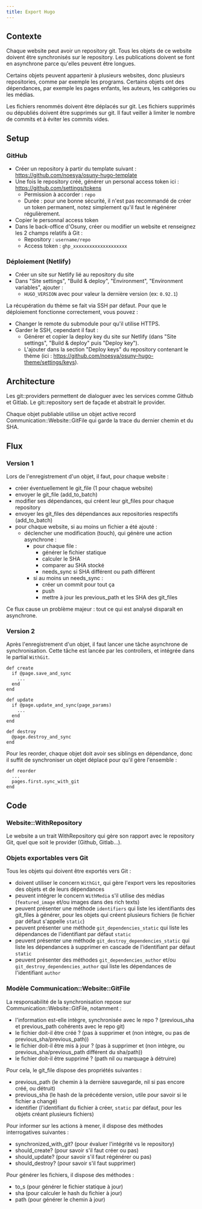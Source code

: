```yaml
---
title: Export Hugo
---
```


## Contexte

Chaque website peut avoir un repository git.
Tous les objets de ce website doivent être synchronisés sur le repository.
Les publications doivent se font en asynchrone parce qu'elles peuvent être longues.


Certains objets peuvent appartenir à plusieurs websites, donc plusieurs repositories, comme par exemple les programs.
Certains objets ont des dépendances, par exemple les pages enfants, les auteurs, les catégories ou les médias.


Les fichiers renommés doivent être déplacés sur git.
Les fichiers supprimés ou dépubliés doivent être supprimés sur git.
Il faut veiller à limiter le nombre de commits et à éviter les commits vides.

## Setup

### GitHub

- Créer un repository à partir du template suivant : https://github.com/noesya/osuny-hugo-template
- Une fois le repository créé, générer un personal access token ici : https://github.com/settings/tokens
  - Permission à accorder : `repo`
  - Durée : pour une bonne sécurité, il n'est pas recommandé de créer un token permanent, notez simplement qu'il faut le régénérer régulièrement.
- Copier le personnal access token
- Dans le back-office d'Osuny, créer ou modifier un website et renseignez les 2 champs relatifs à Git :
  - Repository : `username/repo`
  - Access token : `ghp_xxxxxxxxxxxxxxxxxxxx`

### Déploiement (Netlify)

- Créer un site sur Netlify lié au repository du site
- Dans "Site settings", "Build & deploy", "Environment", "Environment variables", ajouter :
  - `HUGO_VERSION` avec pour valeur la dernière version (ex: `0.92.1`)

La récupération du thème se fait via SSH par défaut. Pour que le déploiement fonctionne correctement, vous pouvez :
- Changer le remote du submodule pour qu'il utilise HTTPS.
- Garder le SSH, cependant il faut :
  - Générer et copier la deploy key du site sur Netlify (dans "Site settings", "Build & deploy" puis "Deploy key").
  - L'ajouter dans la section "Deploy keys" du repository contenant le thème (ici : https://github.com/noesya/osuny-hugo-theme/settings/keys).

## Architecture

Les git::providers permettent de dialoguer avec les services comme Github et Gitlab.
Le git::repository sert de façade et abstrait le provider.


Chaque objet publiable utilise un objet active record Communication::Website::GitFile qui garde la trace du dernier chemin et du SHA.

## Flux

### Version 1

Lors de l'enregistrement d'un objet, il faut, pour chaque website :
- créer éventuellement le git_file (1 pour chaque website)
- envoyer le git_file (add_to_batch)
- modifier ses dépendances, qui créent leur git_files pour chaque repository
- envoyer les git_files des dépendances aux repositories respectifs (add_to_batch)
- pour chaque website, si au moins un fichier a été ajouté :
    - déclencher une modification (touch), qui génère une action asynchrone :
        - pour chaque file :
            - générer le fichier statique
            - calculer le SHA
            - comparer au SHA stocké
            - needs_sync si SHA différent ou path différent
        - si au moins un needs_sync :
            - créer un commit pour tout ça
            - push
            - mettre à jour les previous_path et les SHA des git_files

Ce flux cause un problème majeur : tout ce qui est analysé disparaît en asynchrone.

### Version 2

Après l'enregistrement d'un objet, il faut lancer une tâche asynchrone de synchronisation.
Cette tâche est lancée par les controllers, et intégrée dans le partial `WithGit`.
```
def create
  if @page.save_and_sync
    ...
  end
end

def update
  if @page.update_and_sync(page_params)
    ...
  end
end

def destroy
  @page.destroy_and_sync
end
```


Pour les reorder, chaque objet doit avoir ses siblings en dépendance, donc il suffit de synchroniser un objet déplacé pour qu'il gère l'ensemble :
```
def reorder
  ...
  pages.first.sync_with_git
end
```

## Code

### Website::WithRepository

Le website a un trait WithRepository qui gère son rapport avec le repository Git, quel que soit le provider (Github, Gitlab...).

### Objets exportables vers Git

Tous les objets qui doivent être exportés vers Git :
- doivent utiliser le concern `WithGit`, qui gère l'export vers les repositories des objets et de leurs dépendances
- peuvent intégrer le concern `WithMedia` s'il utilise des médias (`featured_image` et/ou images dans des rich texts)
- peuvent présenter une méthode `identifiers` qui liste les identifiants des git_files à générer, pour les objets qui créent plusieurs fichiers (le fichier par défaut s'appelle `static`)
- peuvent présenter une méthode `git_dependencies_static` qui liste les dépendances de l'identifiant par défaut `static`
- peuvent présenter une méthode `git_destroy_dependencies_static` qui liste les dépendances à supprimer en cascade de l'identifiant par défaut `static`
- peuvent présenter des méthodes `git_dependencies_author` et/ou `git_destroy_dependencies_author` qui liste les dépendances de l'identifiant `author`

### Modèle Communication::Website::GitFile

La responsabilité de la synchronisation repose sur Communication::Website::GitFile, notamment :
- l'information est-elle intègre, synchronisée avec le repo ? (previous_sha et previous_path cohérents avec le repo git)
- le fichier doit-il être créé ? (pas à supprimer et (non intègre, ou pas de previous_sha/previous_path))
- le fichier doit-il être mis à jour ? (pas à supprimer et (non intègre, ou previous_sha/previous_path différent du sha/path))
- le fichier doit-il être supprimé ? (path nil ou marquage à détruire)


Pour cela, le git_file dispose des propriétés suivantes :
- previous_path (le chemin à la dernière sauvegarde, nil si pas encore créé, ou détruit)
- previous_sha (le hash de la précédente version, utile pour savoir si le fichier a changé)
- identifier (l'identifiant du fichier à créer, `static` par défaut, pour les objets créant plusieurs fichiers)


Pour informer sur les actions à mener, il dispose des méthodes interrogatives suivantes :
- synchronized_with_git? (pour évaluer l'intégrité vs le repository)
- should_create? (pour savoir s'il faut créer ou pas)
- should_update? (pour savoir s'il faut régénérer ou pas)
- should_destroy? (pour savoir s'il faut supprimer)


Pour générer les fichiers, il dispose des méthodes :
- to_s (pour générer le fichier statique à jour)
- sha (pour calculer le hash du fichier à jour)
- path (pour générer le chemin à jour)
